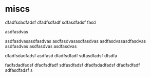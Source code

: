 # miscs

dfadfsdadfadsf
dfadfsdfadf
sdfasdfadsf
fasd

asdfasdvas

asdfasdvasasdfasdvas
asdfasdvasasdfasdvas
asdfasdvasasdfasdvas
asdfasdvas
asdfasdvas
asdfasdvas

dfadfsdadfadsf
asdfasd
dfadfsdfadf
sdfasdfadsf
dfsdfa

fadfsdadfadsf
dfadfsdfadf
sdfasdfadsf
dfadfsdadfadsf
dfadfsdfadf
sdfasdfadsf
s